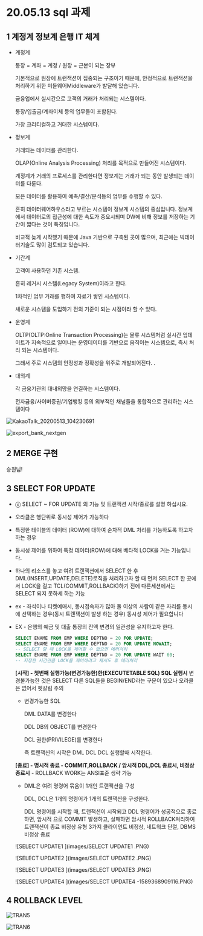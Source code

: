 # 20.05.13 sql 과제

## 1 계정계 정보계 은행 IT 체계

- 계정계

  통장 = 계좌 = 계정 / 원장 = 근본이 되는 장부

  기본적으로 원장에 트랜잭션이 집중되는 구조이기 때문에,
  안정적으로 트랜잭션을 처리하기 위한 미들웨어Middleware가 발달해 있습니다.

  금융업에서 실시간으로 고객의 거래가 처리되는 시스템이다.

  통장/입출금/계좌이체 등의 업무들이 포함된다.

  가장 크리티컬하고 거대한 시스템이다.

- 정보계

  거래되는 데이터를 관리한다.

  OLAP(Online Analysis Processing) 처리를 목적으로 만들어진 시스템이다.

  계정계가 거래의 프로세스를 관리한다면 정보계는 거래가 되는 동안 발생되는 데이터를 다룬다.

  모은 데이터를 활용하여 예측/결산/분석등의 업무를 수행할 수 있다.

  흔히 데이터웨어하우스라고 부르는 시스템이 정보계 시스템의 중심입니다. 정보계에서 데이터로의 접근성에 대한 속도가 중요시되며 DW에 비해 정보를 저장하는 기간이 짧다는 것이 특징입니다.

  비교적 늦게 시작했기 때문에 Java 기반으로 구축된 곳이 많으며,
  최근에는 빅데이터기술도 많이 검토되고 있습니다.

- 기간계

  고객이 사용하던 기존 시스템.

  흔히 레거시 시스템(Legacy System)이라고 한다.

  1차적인 업무 거래를 행하여 자료가 쌓인 시스템이다.

  새로운 시스템을 도입하기 전의 기준이 되는 시점이라 할 수 있다.

- 운영계

  OLTP(OLTP:Online Transaction Processing)는 물류 시스템처럼 실시간 업데이트가 지속적으로 일어나는 운영데이터를 기반으로 움직이는 시스템으로, 즉시 처리 되는 시스템이다. 

  그래서 주로 시스템의 안정성과 정확성을 위주로 개발되어진다. .

- 대외계

  각 금융기관의 대내외망을 연결하는 시스템이다.

  전자금융/사이버증권/기업뱅킹 등의 외부적인 채널들을 통합적으로 관리하는 시스템이다

  

![KakaoTalk_20200513_104230691](images/KakaoTalk_20200513_104230691.jpg)

![export_bank_nextgen](images/export_bank_nextgen.jpg)

## 2  MERGE 구현

승원님!

## 3 SELECT FOR UPDATE

- ⓒ SELECT ~ FOR UPDATE 의 기능 및 트랜잭션 시작/종료를 설명 하십시요.

- 오라클은 행단위로 동시성 제어가 가능하다

- 특정한 테이블의 데이터 (ROW)에 대하여 순차적 DML 처리를 가능하도록 하고자 하는 경우 

- 동시성 제어를 위하여 특정 데이터(ROW)에 대해 베타적 LOCK을 거는 기능입니다.  

- 하나의 리소스를 놓고 여려 트랜잭션에서 SELECT 한 후 DML(INSERT,UPDATE,DELETE)로직을 처리하고자 할 때 먼저 SELECT 한 곳에서 LOCK을 걸고 TCL(COMMIT,ROLLBACK)하기 전에 다른세션에서는 SELECT 되지 못하세 하는 기능 

- ex - 좌석이나 티켓예매시, 동시접속자가 많아 둘 이상의 사람이 같은 자리를 동시에 선택하는 경우(동시 트랜잭션이 발생 하는 경우) 동시성 제어가 필요합니다

- EX - 은행의 예금 및 대출 통장의 잔액 변경의 일관성을 유지하고자 한다.

  ```sql
  SELECT ENAME FROM EMP WHERE DEPTNO = 20 FOR UPDATE;
  SELECT ENAME FROM EMP WHERE DEPTNO = 20 FOR UPDATE NOWAIT;
  -- SELECT 할 때 LOCK을 제어할 수 없으면 에러처리 
  SELECT ENAME FROM EMP WHERE DEPTNO = 20 FOR UPDATE WAIT 60;
  -- 지정한 시간만큼 LOCK을 제어하려고 재시도 후 에러처리
  ```

  **[시작]  - 첫번째 실행가능(변경가능한)한(EXECUTETABLE SQL) SQL 실행시**  변경불가능한 것은 SELECT 다른 SQL들을 BEGIN/END라는 구문이 있으나 오라클은 없어서 헷갈림 주의 

  - 변경가능한 SQL

    DML DATA를 변경한다

    DDL DB의 OBJECT를 변경한다

    DCL 권한(PRIVILEGE)를 변경한다

    즉 트랜잭션의 시작은 DML DCL DCL 실행할때 시작한다. 

   **[종료]  - 명시적 종료 - COMMIT,ROLLBACK  /  암시적 DDL,DCL 종료시, 비정상 종료시** - ROLLBACK WORK는 ANSI표준 생략 가능 

  - DML은 여려 명령어 묶음이 1개인 트랜잭션을 구성

    DDL, DCL은 1개의 명령어가 1개의 트랜잭션을 구성한다.

    DDL 명령어를 시작할 때, 트랜잭션이 시작되고 DDL 명령어가 성공적으로 종료하면, 암시적 으로 COMMIT 발생하고, 실패하면 암시적 ROLLBACK처리하여 트랜잭션이 종료 비정상 유형 3가지 클라이언트 비정상, 네트워크 단절, DBMS비정상 종료	

  ![SELECT UPDATE1 ](images/SELECT UPDATE1 .PNG)

  ![SELECT UPDATE2 ](images/SELECT UPDATE2 .PNG)

  ![SELECT UPDATE3 ](images/SELECT UPDATE3 .PNG)

  ![SELECT UPDATE4 ](images/SELECT UPDATE4 -1589368909116.PNG)

## 4 ROLLBACK LEVEL

![TRAN5](images/TRAN5-1589365388791.PNG)

![TRAN6](images/TRAN6-1589365397626.PNG)

## 

